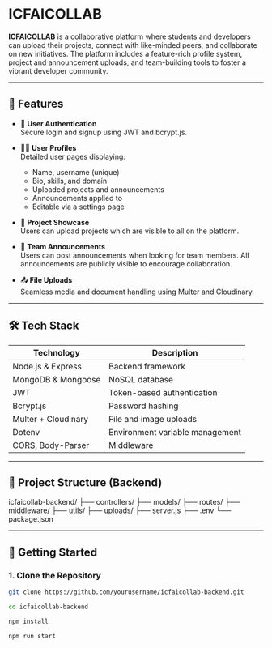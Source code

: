 # ICFAICOLLAB

**ICFAICOLLAB** is a collaborative platform where students and developers can upload their projects, connect with like-minded peers, and collaborate on new initiatives. The platform includes a feature-rich profile system, project and announcement uploads, and team-building tools to foster a vibrant developer community.

---

## 🚀 Features

- 🔐 **User Authentication**  
  Secure login and signup using JWT and bcrypt.js.

- 🧑‍💼 **User Profiles**  
  Detailed user pages displaying:
  - Name, username (unique)
  - Bio, skills, and domain
  - Uploaded projects and announcements
  - Announcements applied to
  - Editable via a settings page

- 📂 **Project Showcase**  
  Users can upload projects which are visible to all on the platform.

- 📢 **Team Announcements**  
  Users can post announcements when looking for team members. All announcements are publicly visible to encourage collaboration.

- 📤 **File Uploads**  
  Seamless media and document handling using Multer and Cloudinary.

---

## 🛠️ Tech Stack

| Technology       | Description                         |
|------------------|-------------------------------------|
| Node.js & Express| Backend framework                   |
| MongoDB & Mongoose| NoSQL database                     |
| JWT              | Token-based authentication          |
| Bcrypt.js        | Password hashing                    |
| Multer + Cloudinary | File and image uploads           |
| Dotenv           | Environment variable management     |
| CORS, Body-Parser| Middleware                          |

---

## 📁 Project Structure (Backend)

icfaicollab-backend/
├── controllers/
├── models/
├── routes/
├── middleware/
├── utils/
├── uploads/
├── server.js
├── .env
└── package.json


---

## 🔧 Getting Started

### 1. Clone the Repository

```bash
git clone https://github.com/yourusername/icfaicollab-backend.git

cd icfaicollab-backend

npm install

npm run start

